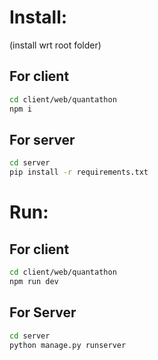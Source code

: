 # Install:

(install wrt root folder)

## For client

```bash
cd client/web/quantathon
npm i
```

## For server

```bash
cd server
pip install -r requirements.txt
```

# Run:

## For client
```bash
cd client/web/quantathon
npm run dev
```

## For Server 
```bash
cd server
python manage.py runserver
```


